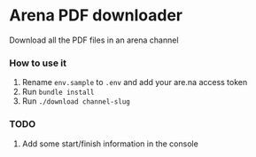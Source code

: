 # Arena PDF downloader

Download all the PDF files in an arena channel

### How to use it

1. Rename `env.sample` to `.env` and add your are.na access token
2. Run `bundle install`
3. Run `./download channel-slug`

### TODO

1. Add some start/finish information in the console
